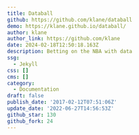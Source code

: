 ```yaml
---
title: Databall
github: https://github.com/klane/databall
demo: https://klane.github.io/databall/
author: klane
author_link: https://github.com/klane
date: 2024-02-18T12:50:18.163Z
description: Betting on the NBA with data
ssg:
  - Jekyll
css: []
cms: []
category:
  - Documentation
draft: false
publish_date: '2017-02-12T07:51:06Z'
update_date: '2022-06-27T14:56:53Z'
github_star: 130
github_fork: 24
---
```

